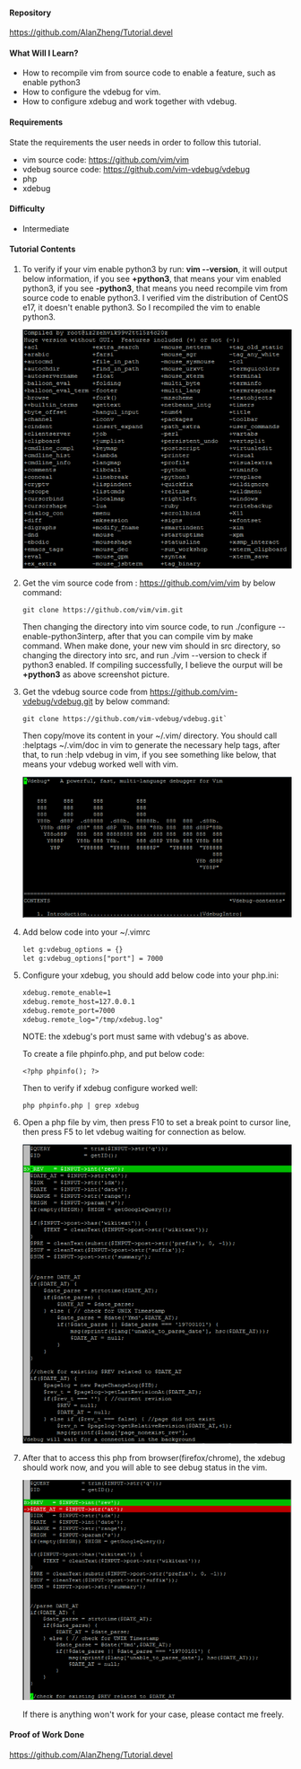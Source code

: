 #### Repository
https://github.com/AlanZheng/Tutorial.devel

#### What Will I Learn?
- How to recompile vim from source code to enable a feature, such as enable python3
- How to configure the vdebug for vim.
- How to configure xdebug and work together with vdebug.

#### Requirements
State the requirements the user needs in order to follow this tutorial.

- vim source code: https://github.com/vim/vim
- vdebug source code: https://github.com/vim-vdebug/vdebug
- php
- xdebug

#### Difficulty
- Intermediate

#### Tutorial Contents
1. To verify if your vim enable python3 by run: **vim --version**, it will output below information, if you see **+python3**, that means your vim enabled python3, if you see **-python3**, that means you need recompile vim from source code to enable python3. I verified vim the distribution of CentOS e17, it doesn't enable python3. So I recompiled the vim to enable python3.

   ![vim_version](https://github.com/AlanZheng/Tutorial.devel/blob/master/vim_version.png)

2. Get the vim source code from : https://github.com/vim/vim by below command:

   ```
   git clone https://github.com/vim/vim.git
   ```

   Then changing the directory into vim source code, to run ./configure --enable-python3interp, after that you can compile vim by make command. When make done, your new vim should in src directory, so changing the directory into src, and run ./vim --version to check if python3 enabled. If compiling successfully, I believe the ourput will be **+python3** as above screenshot picture.

3. Get the vdebug source code from https://github.com/vim-vdebug/vdebug.git by below command:
    ```
    git clone https://github.com/vim-vdebug/vdebug.git`
    ```
    Then copy/move its content in your ~/.vim/ directory. You should call :helptags ~/.vim/doc in vim to generate the necessary help tags, after that, to run :help vdebug in vim, if you see something like below, that means your vdebug worked well with vim.

    ![vdebug_doc](https://github.com/AlanZheng/Tutorial.devel/blob/master/vdebug_doc.png)

4. Add below code into your ~/.vimrc 
    ```
    let g:vdebug_options = {}
    let g:vdebug_options["port"] = 7000
    ```

5. Configure your xdebug, you should add below code into your php.ini:
    ```
    xdebug.remote_enable=1
    xdebug.remote_host=127.0.0.1
    xdebug.remote_port=7000
    xdebug.remote_log="/tmp/xdebug.log"
    ```
    NOTE: the xdebug's port must same with vdebug's as above.

    To create a file phpinfo.php, and put below code:
    ```
    <?php phpinfo(); ?>
    ```
    Then to verify if xdebug configure worked well:
    ```
    php phpinfo.php | grep xdebug
    ```

6. Open a php file by vim, then press F10 to set a break point to cursor line, then press F5 to let vdebug waiting for connection as below.

    ![vdebug_break](https://github.com/AlanZheng/Tutorial.devel/blob/master/vdebug_break.png)

7. After that to access this php from browser(firefox/chrome), the  xdebug should work now, and you will able to see debug status in the vim.

    ![vdebug_debug](https://github.com/AlanZheng/Tutorial.devel/blob/master/vdebug_debug.png)

    If there is anything won't work for your case, please contact me freely.

#### Proof of Work Done
https://github.com/AlanZheng/Tutorial.devel